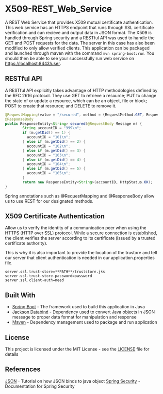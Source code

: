 # X509-REST_Web_Service
A REST Web Service that provides X509 mutual certificate authentication. This web service has an HTTPS endpoint that runs through SSL certificate verification and can recieve and output data in JSON format. The X509 is handled through Spring security and a RESTful API was used to handle the GET and POST requests for the data. The server in this case has also been modified to only allow verified clients. This application can be packaged and launched through maven with the command ```mvn spring-boot:run```. You should then be able to see your successfully run web service on [https://localhost:8443/user](https://localhost:8443/user).


## RESTful API
A RESTful API explicitly takes advantage of HTTP methodologies defined by the RFC 2616 protocol. They use GET to retrieve a resource; PUT to change the state of or update a resource, which can be an object, file or block; POST to create that resource; and DELETE to remove it.
```java
@RequestMapping(value = "/secured", method = {RequestMethod.GET, RequestMethod.POST}, consumes = {"application/json"})
@ResponseBody
public ResponseEntity<String> secured(@RequestBody Message m) {	
		String accountID = "999\n";
		if (m.getDid() == 1) {
		  accountID = "101\n";
		} else if (m.getDid() == 2) {
		  accountID = "102\n";
		} else if (m.getDid() == 3) {
		  accountID = "103\n";
		} else if (m.getDid() == 4) {
		  accountID = "104\n";
		} else if (m.getDid() == 5) {
		  accountID = "105\n";
		} 
		return new ResponseEntity<String>(accountID, HttpStatus.OK);
}
```
Spring annotations such as @RequestMapping and @ResponseBody allow us to use REST for our designated methods.

## X509 Certificate Authentication
Allow us to verify the identity of a communication peer when using the HTTPS (HTTP over SSL) protocol.
While a secure connection is established, the client verifies the server according to its certificate (issued by a trusted certificate authority). 

This is why it is also important to provide the location of the trustore and tell our server that client authentication is needed in our application.properties file. 
```
server.ssl.trust-store=**PATH**/truststore.jks
server.ssl.trust-store-password=password
server.ssl.client-auth=need
```

## Built With
* [Spring Boot](https://spring.io/projects/spring-boot) - The framework used to build this application in Java
* [Jackson Databind](https://github.com/FasterXML/jackson-databind) - Dependency used to convert Java objects in JSON message to proper data format for manipulation and response
* [Maven](https://maven.apache.org/) - Dependency management used to package and run application


## License

This project is licensed under the MIT License - see the [LICENSE](LICENSE) file for details

## References
[JSON](https://www.leveluplunch.com/java/tutorials/014-post-json-to-spring-rest-webservice/) - Tutorial on how JSON binds to java object
[Spring Security](https://spring.io/projects/spring-security) - Documentation for Spring Security

